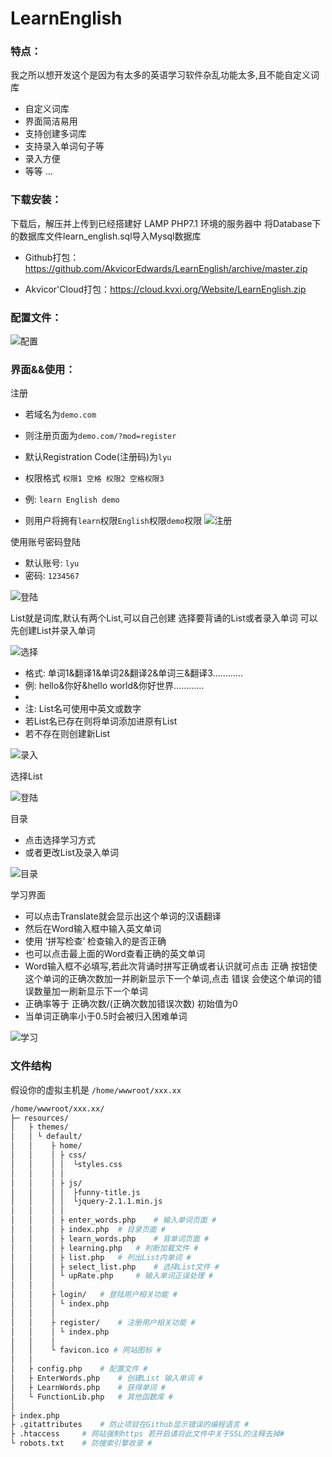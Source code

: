 # LearnEnglish

### 特点：

我之所以想开发这个是因为有太多的英语学习软件杂乱功能太多,且不能自定义词库
- 自定义词库
- 界面简洁易用
- 支持创建多词库
- 支持录入单词句子等
- 录入方便
- 等等 ...


### 下载安装：

下载后，解压并上传到已经搭建好 LAMP PHP7.1 环境的服务器中
将Database下的数据库文件learn_english.sql导入Mysql数据库

- Github打包：https://github.com/AkvicorEdwards/LearnEnglish/archive/master.zip

- Akvicor'Cloud打包：https://cloud.kvxi.org/Website/LearnEnglish.zip

### 配置文件：
![配置](https://github.com/AkvicorEdwards/LearnEnglish/raw/master/0.png)

### 界面&&使用：

注册
- 若域名为`demo.com`
- 则注册页面为`demo.com/?mod=register`
- 默认Registration Code(注册码)为`lyu`

- 权限格式 `权限1 空格 权限2 空格权限3`
- 例: `learn English demo`
- 则用户将拥有`learn`权限`English`权限`demo`权限
![注册](https://github.com/AkvicorEdwards/LearnEnglish/raw/master/7.png)


使用账号密码登陆
- 默认账号: `lyu`
- 密码: `1234567`


![登陆](https://github.com/AkvicorEdwards/LearnEnglish/raw/master/1.png)

List就是词库,默认有两个List,可以自己创建
选择要背诵的List或者录入单词
可以先创建List并录入单词

![选择](https://github.com/AkvicorEdwards/LearnEnglish/raw/master/2.png)

- 格式:  单词1&翻译1&单词2&翻译2&单词三&翻译3…………
- 例: hello&你好&hello world&你好世界…………
- 
- 注:  List名可使用中英文或数字
- 	若List名已存在则将单词添加进原有List
- 	若不存在则创建新List


![录入](https://github.com/AkvicorEdwards/LearnEnglish/raw/master/3.png)

选择List

![登陆](https://github.com/AkvicorEdwards/LearnEnglish/raw/master/4.png)

目录
- 点击选择学习方式
- 或者更改List及录入单词


![目录](https://github.com/AkvicorEdwards/LearnEnglish/raw/master/5.png)

学习界面
- 可以点击Translate就会显示出这个单词的汉语翻译
- 然后在Word输入框中输入英文单词 
- 使用 ‘拼写检查’ 检查输入的是否正确
- 也可以点击最上面的Word查看正确的英文单词
- Word输入框不必填写,若此次背诵时拼写正确或者认识就可点击 正确 按钮使这个单词的正确次数加一并刷新显示下一个单词,点击 错误 会使这个单词的错误数量加一刷新显示下一个单词
-   正确率等于 正确次数/(正确次数加错误次数) 初始值为0
- 当单词正确率小于0.5时会被归入困难单词


![学习](https://github.com/AkvicorEdwards/LearnEnglish/raw/master/6.png)

### 文件结构
假设你的虚拟主机是 `/home/wwwroot/xxx.xx`
``` bash
/home/wwwroot/xxx.xx/
├─ resources/
│   ├ themes/  
│   │ └ default/
│   │    ├ home/
│   │    │ ├ css/
│   │    │ │  └styles.css
│   │    │ │ 
│   │    │ ├ js/
│   │    │ │  ├funny-title.js
│   │    │ │  └jquery-2.1.1.min.js
│   │    │ │ 
│   │    │ ├ enter_words.php	# 输入单词页面 #
│   │    │ ├ index.php	# 目录页面 #
│   │    │ ├ learn_words.php	# 背单词页面 #
│   │    │ ├ learning.php	# 判断加载文件 #
│   │    │ ├ list.php	# 列出List内单词 #
│   │    │ ├ select_list.php	# 选择List文件 #
│   │    │ └ upRate.php		# 输入单词正误处理 #
│   │    │ 
│   │    ├ login/	# 登陆用户相关功能 #
│   │    │ └ index.php
│   │    │ 
│   │    ├ register/	# 注册用户相关功能 #
│   │    │ └ index.php
│   │    │
│   │    └ favicon.ico # 网站图标 #
│   │
│   ├ config.php	# 配置文件 #
│   ├ EnterWords.php	# 创建List 输入单词 #
│   ├ LearnWords.php	# 获得单词 #
│   └ FunctionLib.php	# 其他函数库 #
│
├ index.php
├ .gitattributes	# 防止项目在Github显示错误的编程语言 #
├ .htaccess		# 网站强制https 若开启请将此文件中关于SSL的注释去掉#
└ robots.txt	# 防搜索引擎收录 #
```
